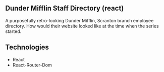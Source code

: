 ## Dunder Mifflin Staff Directory (react)

A purposefully retro-looking Dunder Mifflin, Scranton branch employee directory. How would their website looked like at the time when the series started. 

## Technologies

- React
- React-Router-Dom
